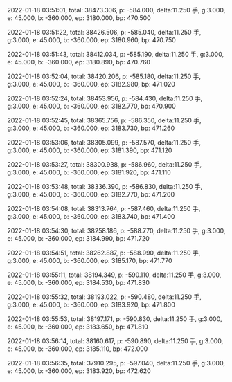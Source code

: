 2022-01-18 03:51:01, total: 38473.306, p: -584.000, delta:11.250 手, g:3.000, e: 45.000, b: -360.000, ep: 3180.000, bp: 470.500

2022-01-18 03:51:22, total: 38426.506, p: -585.040, delta:11.250 手, g:3.000, e: 45.000, b: -360.000, ep: 3180.960, bp: 470.750

2022-01-18 03:51:43, total: 38412.034, p: -585.190, delta:11.250 手, g:3.000, e: 45.000, b: -360.000, ep: 3180.890, bp: 470.760

2022-01-18 03:52:04, total: 38420.206, p: -585.180, delta:11.250 手, g:3.000, e: 45.000, b: -360.000, ep: 3182.980, bp: 471.020

2022-01-18 03:52:24, total: 38453.956, p: -584.430, delta:11.250 手, g:3.000, e: 45.000, b: -360.000, ep: 3182.770, bp: 470.900

2022-01-18 03:52:45, total: 38365.756, p: -586.350, delta:11.250 手, g:3.000, e: 45.000, b: -360.000, ep: 3183.730, bp: 471.260

2022-01-18 03:53:06, total: 38305.099, p: -587.570, delta:11.250 手, g:3.000, e: 45.000, b: -360.000, ep: 3181.390, bp: 471.120

2022-01-18 03:53:27, total: 38300.938, p: -586.960, delta:11.250 手, g:3.000, e: 45.000, b: -360.000, ep: 3181.920, bp: 471.110

2022-01-18 03:53:48, total: 38336.390, p: -586.830, delta:11.250 手, g:3.000, e: 45.000, b: -360.000, ep: 3182.770, bp: 471.200

2022-01-18 03:54:08, total: 38313.764, p: -587.460, delta:11.250 手, g:3.000, e: 45.000, b: -360.000, ep: 3183.740, bp: 471.400

2022-01-18 03:54:30, total: 38258.186, p: -588.770, delta:11.250 手, g:3.000, e: 45.000, b: -360.000, ep: 3184.990, bp: 471.720

2022-01-18 03:54:51, total: 38262.887, p: -588.990, delta:11.250 手, g:3.000, e: 45.000, b: -360.000, ep: 3185.170, bp: 471.770

2022-01-18 03:55:11, total: 38194.349, p: -590.110, delta:11.250 手, g:3.000, e: 45.000, b: -360.000, ep: 3184.530, bp: 471.830

2022-01-18 03:55:32, total: 38193.022, p: -590.480, delta:11.250 手, g:3.000, e: 45.000, b: -360.000, ep: 3183.920, bp: 471.800

2022-01-18 03:55:53, total: 38197.171, p: -590.830, delta:11.250 手, g:3.000, e: 45.000, b: -360.000, ep: 3183.650, bp: 471.810

2022-01-18 03:56:14, total: 38160.617, p: -590.890, delta:11.250 手, g:3.000, e: 45.000, b: -360.000, ep: 3185.110, bp: 472.000

2022-01-18 03:56:35, total: 37910.295, p: -597.040, delta:11.250 手, g:3.000, e: 45.000, b: -360.000, ep: 3183.920, bp: 472.620